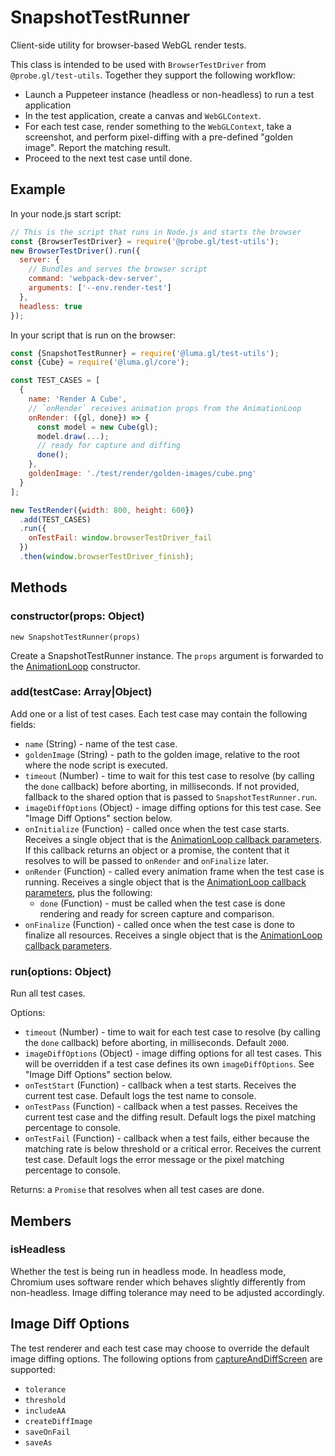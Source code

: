# SnapshotTestRunner

Client-side utility for browser-based WebGL render tests.

This class is intended to be used with `BrowserTestDriver` from `@probe.gl/test-utils`. Together they support the following workflow:

- Launch a Puppeteer instance (headless or non-headless) to run a test application
- In the test application, create a canvas and `WebGLContext`.
- For each test case, render something to the `WebGLContext`, take a screenshot, and perform pixel-diffing with a pre-defined "golden image". Report the matching result.
- Proceed to the next test case until done.

## Example

In your node.js start script:

```js
// This is the script that runs in Node.js and starts the browser
const {BrowserTestDriver} = require('@probe.gl/test-utils');
new BrowserTestDriver().run({
  server: {
    // Bundles and serves the browser script
    command: 'webpack-dev-server',
    arguments: ['--env.render-test']
  },
  headless: true
});
```

In your script that is run on the browser:

```js
const {SnapshotTestRunner} = require('@luma.gl/test-utils');
const {Cube} = require('@luma.gl/core');

const TEST_CASES = [
  {
    name: 'Render A Cube',
    // `onRender` receives animation props from the AnimationLoop
    onRender: ({gl, done}) => {
      const model = new Cube(gl);
      model.draw(...);
      // ready for capture and diffing
      done();
    },
    goldenImage: './test/render/golden-images/cube.png'
  }
];

new TestRender({width: 800, height: 600})
  .add(TEST_CASES)
  .run({
    onTestFail: window.browserTestDriver_fail
  })
  .then(window.browserTestDriver_finish);
```

## Methods

### constructor(props: Object)

```
new SnapshotTestRunner(props)
```

Create a SnapshotTestRunner instance. The `props` argument is forwarded to the [AnimationLoop](/docs/api-reference/core/animation-loop.md) constructor.

### add(testCase: Array|Object)

Add one or a list of test cases. Each test case may contain the following fields:

- `name` (String) - name of the test case.
- `goldenImage` (String) - path to the golden image, relative to the root where the node script is executed.
- `timeout` (Number) - time to wait for this test case to resolve (by calling the `done` callback) before aborting, in milliseconds. If not provided, fallback to the shared option that is passed to `SnapshotTestRunner.run`.
- `imageDiffOptions` (Object) - image diffing options for this test case. See "Image Diff Options" section below.
- `onInitialize` (Function) - called once when the test case starts. Receives a single object that is the [AnimationLoop callback parameters](/docs/api-reference/core/animation-loop.md#callback-parameters). If this callback returns an object or a promise, the content that it resolves to will be passed to `onRender` and `onFinalize` later.
- `onRender` (Function) - called every animation frame when the test case is running. Receives a single object that is the [AnimationLoop callback parameters](/docs/api-reference/core/animation-loop.md#callback-parameters), plus the following:
  - `done` (Function) - must be called when the test case is done rendering and ready for screen capture and comparison.
- `onFinalize` (Function) - called once when the test case is done to finalize all resources. Receives a single object that is the [AnimationLoop callback parameters](/docs/api-reference/core/animation-loop.md#callback-parameters).

### run(options: Object)

Run all test cases.

Options:

- `timeout` (Number) - time to wait for each test case to resolve (by calling the `done` callback) before aborting, in milliseconds. Default `2000`.
- `imageDiffOptions` (Object) - image diffing options for all test cases. This will be overridden if a test case defines its own `imageDiffOptions`. See "Image Diff Options" section below.
- `onTestStart` (Function) - callback when a test starts. Receives the current test case. Default logs the test name to console.
- `onTestPass` (Function) - callback when a test passes. Receives the current test case and the diffing result. Default logs the pixel matching percentage to console.
- `onTestFail` (Function) - callback when a test fails, either because the matching rate is below threshold or a critical error. Receives the current test case. Default logs the error message or the pixel matching percentage to console.

Returns: a `Promise` that resolves when all test cases are done.

## Members

### isHeadless

Whether the test is being run in headless mode. In headless mode, Chromium uses software render which behaves slightly differently from non-headless. Image diffing tolerance may need to be adjusted accordingly.

## Image Diff Options

The test renderer and each test case may choose to override the default image diffing options. The following options from [captureAndDiffScreen](https://github.com/uber-web/probe.gl/blob/master/docs/api-reference/test-utils/browser-test-driver.md#browsertestdriver_captureanddiffscreenoptions--object) are supported:

- `tolerance`
- `threshold`
- `includeAA`
- `createDiffImage`
- `saveOnFail`
- `saveAs`
